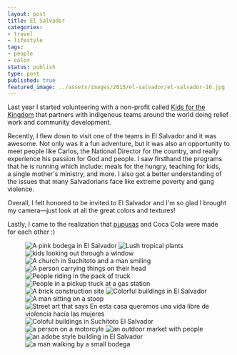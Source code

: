 ```yaml
---
layout: post
title: El Salvador
categories:
- travel
- lifestyle
tags:
- people
- color
status: publish
type: post
published: true
featured_image: ../assets/images/2015/el-salvador/el-salvador-16.jpg
---
```


Last year I started volunteering with a non-profit called 
[Kids for the Kingdom](http://www.kidsforthekingdom.org) that partners with indigenous teams around the world doing relief work and community development. 

Recently, I flew down to visit one of the teams in El Salvador and it was awesome. Not only was it a fun adventure, but it was also an opportunity to meet people like Carlos, the National Director for the country, and really experience his passion for God and people. I saw firsthand the programs that he is running which include: meals for the hungry, teaching for kids, a single mother's ministry, and more. I also got a better understanding of the issues that many Salvadorians face like extreme poverty and gang violence. 

Overall, I felt honored to be invited to El Salvador and I'm so glad I brought my camera—just look at all the great colors and textures!

Lastly, I came to the realization that 
[pupusas](http://en.wikipedia.org/wiki/Pupusa) and Coca Cola were made for each other :)

<figure class="masonry">
<img class="three" src="/assets/images/2015/el-salvador/el-salvador-01.jpg" alt="A pink bodega in El Salvador">
<img class="three" src="/assets/images/2015/el-salvador/el-salvador-02.jpg" alt="Lush tropical plants">
<img class="three" src="/assets/images/2015/el-salvador/el-salvador-03.jpg" alt="kids looking out through a window">
<img class="three" src="/assets/images/2015/el-salvador/el-salvador-04.jpg" alt="A church in Suchitoto and a man smiling">
<img class="three" src="/assets/images/2015/el-salvador/el-salvador-05.jpg" alt="A person carrying things on their head">
<img class="three" src="/assets/images/2015/el-salvador/el-salvador-06.jpg" alt="People riding in the pack of truck">
<img class="three" src="/assets/images/2015/el-salvador/el-salvador-07.jpg" alt="People in a pickup truck at a gas station">
<img class="three" src="/assets/images/2015/el-salvador/el-salvador-08.jpg" alt="A brick construction site">
<img class="three" src="/assets/images/2015/el-salvador/el-salvador-09.jpg" alt="Colorful buildings in El Salvador">
<img class="three" src="/assets/images/2015/el-salvador/el-salvador-10.jpg" alt="A man sitting on a stoop">
<img class="three" src="/assets/images/2015/el-salvador/el-salvador-11.jpg" alt="Street art that says En esta casa queremos una vida libre de violencia hacia las mujeres">
<img class="three" src="/assets/images/2015/el-salvador/el-salvador-12.jpg" alt="Coloful buildings in Suchitoto El Salvador">
<img class="three" src="/assets/images/2015/el-salvador/el-salvador-13.jpg" alt="a person on a motorcyle">
<img class="three" src="/assets/images/2015/el-salvador/el-salvador-14.jpg" alt="an outdoor market with people">
<img class="three" src="/assets/images/2015/el-salvador/el-salvador-15.jpg" alt="an adobe style building in El Salvador">
<img class="three" src="/assets/images/2015/el-salvador/el-salvador-16.jpg" alt="a man walking by a small bodega">
</figure>
